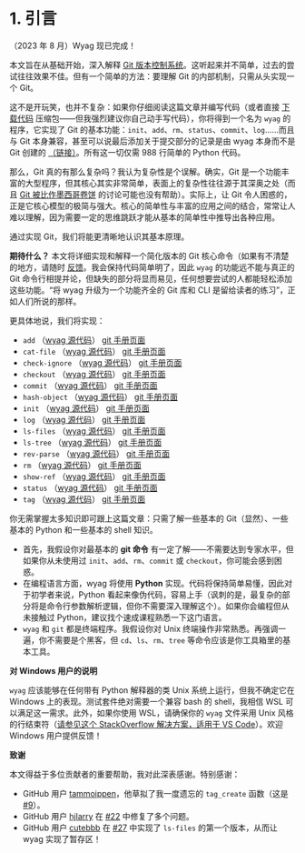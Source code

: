 # 1. 引言

（2023 年 8 月）Wyag 现已完成！

本文旨在从基础开始，深入解释 [Git 版本控制系统](https://git-scm.com/)。这听起来并不简单，过去的尝试往往效果不佳。但有一个简单的方法：要理解 Git 的内部机制，只需从头实现一个 Git。

这不是开玩笑，也并不复杂：如果你仔细阅读这篇文章并编写代码（或者直接 [下载代码](./wyag.zip) 压缩包——但我强烈建议你自己动手写代码），你将得到一个名为 `wyag` 的程序，它实现了 Git 的基本功能：`init`、`add`、`rm`、`status`、`commit`、`log`……而且与 Git 本身兼容，甚至可以说最后添加关于提交部分的记录是由 wyag 本身而不是 Git 创建的 [（链接）](https://github.com/thblt/write-yourself-a-git/commit/ed26daffb400b2be5f30e044c3237d220226d867)。所有这一切仅需 988 行简单的 Python 代码。

那么，Git 真的有那么复杂吗？我认为复杂性是个误解。确实，Git 是一个功能丰富的大型程序，但其核心其实非常简单，表面上的复杂性往往源于其深奥之处（而且 [Git 被比作墨西哥卷饼](https://byorgey.wordpress.com/2009/01/12/abstraction-intuition-and-the-monad-tutorial-fallacy/) 的讨论可能也没有帮助）。实际上，让 Git 令人困惑的，正是它核心模型的极简与强大。核心的简单性与丰富的应用之间的结合，常常让人难以理解，因为需要一定的思维跳跃才能从基本的简单性中推导出各种应用。

通过实现 Git，我们将能更清晰地认识其基本原理。

**期待什么？** 本文将详细实现和解释一个简化版本的 Git 核心命令（如果有不清楚的地方，请随时 [反馈](#反馈）！)。我会保持代码简单明了，因此 `wyag` 的功能远不能与真正的 Git 命令行相提并论，但缺失的部分将显而易见，任何想要尝试的人都能轻松添加这些功能。“将 wyag 升级为一个功能齐全的 Git 库和 CLI 是留给读者的练习”，正如人们所说的那样。

更具体地说，我们将实现：

- `add` （[wyag 源代码](./9.-暂存区和索引第二部分暂存和提交#_9-3-add-命令)） [git 手册页面](https://git-scm.com/docs/git-add)
- `cat-file` （[wyag 源代码](./4.-读取和写入对象hash-object-和-cat-file#_4-6-cat-file-命令)） [git 手册页面](https://git-scm.com/docs/git-cat-file)
- `check-ignore` （[wyag 源代码](./8.-处理暂存区和索引文件.md/_8-4-绕道-check-ignore-命令)） [git 手册页面](https://git-scm.com/docs/git-check-ignore)
- `checkout` （[wyag 源代码](./6.-读取提交数据检出#_6-4-checkout-命令)） [git 手册页面](https://git-scm.com/docs/git-checkout)
- `commit` （[wyag 源代码](./9.-暂存区和索引第二部分暂存和提交#_9-4-commit-命令)） [git 手册页面](https://git-scm.com/docs/git-commit)
- `hash-object` （[wyag 源代码](./4.-读取和写入对象hash-object-和-cat-file#_4-7-hash-object-命令)） [git 手册页面](https://git-scm.com/docs/git-hash-object)
- `init` （[wyag 源代码](./3.-创建仓库init#_3-2-init-命令)） [git 手册页面](https://git-scm.com/docs/git-init)
- `log` （[wyag 源代码](./5.-阅读提交历史日志#_5-3-log-命令)） [git 手册页面](https://git-scm.com/docs/git-log)
- `ls-files` （[wyag 源代码](./8.-处理暂存区和索引文件#_8-3-ls-files-命令)） [git 手册页面](https://git-scm.com/docs/git-ls-files)
- `ls-tree` （[wyag 源代码](./6.-读取提交数据检出#_6-3-显示树ls-tree)） [git 手册页面](https://git-scm.com/docs/git-ls-tree)
- `rev-parse` （[wyag 源代码](./7.-引用标签和分支#_7-6-2-rev-parse-命令)） [git 手册页面](https://git-scm.com/docs/git-rev-parse)
- `rm` （[wyag 源代码](./9.-暂存区和索引第二部分暂存和提交#_9-2-rm-命令)） [git 手册页面](https://git-scm.com/docs/git-rm)
- `show-ref` （[wyag 源代码](./7.-引用标签和分支#_7-1-什么是引用以及-show-ref-命令)） [git 手册页面](https://git-scm.com/docs/git-show-ref)
- `status` （[wyag 源代码](./7.-引用标签和分支.md#_8-5-status-命令)） [git 手册页面](https://git-scm.com/docs/git-status)
- `tag` （[wyag 源代码](./7.-引用标签和分支#_7-4-tag-命令)） [git 手册页面](https://git-scm.com/docs/git-tag)

你无需掌握太多知识即可跟上这篇文章：只需了解一些基本的 Git（显然）、一些基本的 Python 和一些基本的 shell 知识。

- 首先，我假设你对最基本的 **git 命令** 有一定了解——不需要达到专家水平，但如果你从未使用过 `init`、`add`、`rm`、`commit` 或 `checkout`，你可能会感到困惑。
- 在编程语言方面，wyag 将使用 **Python** 实现。代码将保持简单易懂，因此对于初学者来说，Python 看起来像伪代码，容易上手（讽刺的是，最复杂的部分将是命令行参数解析逻辑，但你不需要深入理解这个）。如果你会编程但从未接触过 Python，建议找个速成课程熟悉一下这门语言。
- `wyag` 和 `git` 都是终端程序。我假设你对 Unix 终端操作非常熟悉。再强调一遍，你不需要是个黑客，但 `cd`、`ls`、`rm`、`tree` 等命令应该是你工具箱里的基本工具。

**对 Windows 用户的说明**

`wyag` 应该能够在任何带有 Python 解释器的类 Unix 系统上运行，但我不确定它在 Windows 上的表现。测试套件绝对需要一个兼容 bash 的 shell，我相信 WSL 可以满足这一需求。此外，如果你使用 WSL，请确保你的 `wyag` 文件采用 Unix 风格的行结束符（[请参见这个 StackOverflow 解决方案，适用于 VS Code](https://stackoverflow.com/questions/48692741/how-can-i-make-all-line-endings-eols-in-all-files-in-visual-studio-code-unix)）。欢迎 Windows 用户提供反馈！

**致谢**

本文得益于多位贡献者的重要帮助，我对此深表感谢。特别感谢：

- GitHub 用户 [tammoippen](https://github.com/tammoippen)，他草拟了我一度遗忘的 `tag_create` 函数（这是 [\#9](https://github.com/thblt/write-yourself-a-git/issues/9)）。
- GitHub 用户 [hjlarry](https://github.com/hjlarry) 在 [\#22](https://github.com/thblt/write-yourself-a-git/pull/22) 中修复了多个问题。
- GitHub 用户 [cutebbb](https://github.com/cutebbb) 在 [\#27](https://github.com/thblt/write-yourself-a-git/pull/27/) 中实现了 `ls-files` 的第一个版本，从而让 wyag 实现了暂存区！


